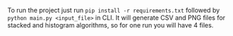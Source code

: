 To run the project just run `pip install -r requirements.txt` followed by `python main.py <input_file>` in CLI.
It will generate CSV and PNG files for stacked and histogram algorithms, so for one run you will have 4 files.